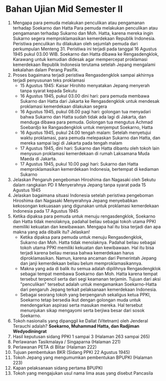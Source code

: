 # Bahan Ujian Mid Semester II

1. Mengapa para pemuda melakukan penculikan atau pengamanan terhadap Soekarno dan Hatta
    Para pemuda melakukan penculikan atau pengamanan terhadap Sukarno dan Moh. Hatta, karena mereka ingin Sukarno segera memproklamasikan kemerdekaan Republik Indonesia. Peristiwa penculikan itu dilakukan oleh sejumlah pemuda dari perkumpulan Menteng 31. Peristiwa ini terjadi pada tanggal 16 Agustus 1945 pukul 03.00 WIB. Soekarno dan Hatta dibawa ke Rengasdengklok, Karawang untuk kemudian didesak agar mempercepat proklamasi kemerdekaan Republik Indonesia terutama setelah Jepang mengalami kekalahan dalam Perang Pasifik.
2. Proses bagaimana terjadi peristiwa Rengasdengklok sampai akhirnya terjadi penyusunan teks proklamasi
    - 15 Agustus 1945: Kaisar Hirohito menyatakan Jepang menyerah tanpa syarat kepada Sekutu
    - 16 Agustus 1945, pukul 03.00 dini hari: para pemuda membawa Sukarno dan Hatta dari Jakarta ke Rengasdengklok untuk mendesak proklamasi kemerdekaan dilakukan segera
    - 16 Agustus 1945, pukul 08.00 pagi hari: golongan tua menyadari bahwa Sukarno dan Hatta sudah tidak ada lagi di Jakarta, dan menduga dibawa para pemuda. Golongan tua mengutus Achmad Soebardjo ke Rangasdengklok untuk menjemput Soekarno, Hatta
    - 16 Agustus 1945, pukul 24.00 tengah malam: Setelah menyetujui waktu proklamasi, para pemuda melepaskan Sukarno dan Hatta, dan mereka sampai lagi di Jakarta pada tengah malam
    - 17 Agustus 1945, dini hari: Sukarno dan Hatta dibantu oleh tokoh lain menyusun proklamasi kemerdekaan di rumah Laksamana Muda Maeda di Jakarta.
    - 17 Agustus 1945, pukul 10.00 pagi hari: Sukarno dan Hatta memproklamasikan kemerdekaan Indonesia, bertempat di kediaman Sukarno
3. Jelaskan Pengaruh pengeboman Hiroshima dan Nagasaki oleh Sekutu dalam rangkaian PD II
    Menyerahnya Jepang tanpa syarat pada 15 Agustus 1945
4. Jelaskan bagaimana situasi Indonesia setelah peristiwa pengeboman Hiroshima dan Nagasaki
    Menyerahnya Jepang menyebabkan kekosongan kekuasaan yang digunakan untuk proklamasi kemerdekaan Indonesia pada 17 Agustus 1945
5. Ketika dipaksa para pemuda untuk menuju rengasdengklok, Soekarno dan Hatta tidak menolaknya, padahal beliau sebagai tokoh utama PPKI memiliki kekuatan dan kewibawaan. Mengapa hal itu bisa terjadi dan apa makna yang ada dibalik itu? Jelaskan!
    - Ketika dipaksa para pemuda untuk menuju Rengasdengklok, Sukarno dan Moh. Hatta tidak menolaknya. Padahal beliau sebagai tokoh utama PPKI memiliki kekuatan dan kewibawaan. Hal itu bisa terjadi karena beliau merasa bahwa kemerdekaan harus diproklamasikan. Namun, karena ancaman dari Pemerintah Jepang dan janji kemerdekaan beliau belum memproklamasikannya.
    - Makna yang ada di balik itu semua adalah dipilihnya Rengasdengklok sebagai tempat membawa Soekarno dan Moh. Hatta karena tempat tersebut terpencil serta dari segi keamanan terjamin. Tujuan dari aksi "penculikan" tersebut adalah untuk mengamankan Soekarno-Hatta dari pengaruh Jepang terkait pelaksanaan kemerdekaan Indonesia. 
    - Sebagai seorang tokoh yang berpengaruh sekaligus ketua PPKI, Soekarno tetap bersedia ikut dengan golongan muda untuk mendengarkan aspirasi serta masukan mereka. Hal tersebut menunjukan sikap mengayomi serta berjiwa besar dari sosok Soekarno.
6. Tokoh nasionalis yang dipanggil ke Dallat (Vitetnam) oleh Jenderal Terauchi adalah? **Soekarno, Muhammad Hatta, dan Radjiman Wedyodiningrat**
7. Hasil keputusan sidang PPKI 1 sampai 3 (Halaman 263 sampai 265)
8.  Perlawanan Tasikmalaya / Singaparna (Halaman 221)
9.  Perlawanan PETA di Blitar (Halaman 222)
10. Tujuan pembentukan BKR (Sidang PPKI 22 Agustus 1945)
11. Tokoh Jepang yang mengumumkan pembentukan BPUPKI (Halaman 223)
12. Kapan pelaksanaan sidang pertama BPUPKI
13. Tokoh yang mengajukan usul nama lima asas yang disebut Pancasila 